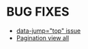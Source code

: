# BUG FIXES
- [data-jump="top" issue](https://github.com/1rosehip/jplist-es6/issues/11)
- [Pagination view all](https://github.com/1rosehip/jplist-es6/issues/15)
